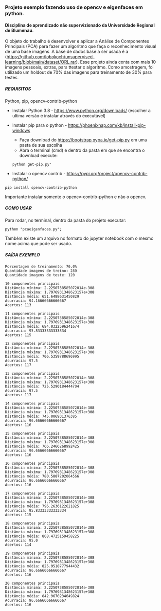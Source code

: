 ### Projeto exemplo fazendo uso de opencv e eigenfaces em python.

#### Disciplina de aprendizado não supervizionado da Universidade Regional de Blumenau.

O objeto do trabalho é desenvolver e aplicar a Análise de Componentes Principais (PCA) para fazer um algoritmo que faça o reconhecimento visual de uma base imagens.
A base de dados base a ser usada é a (https://github.com/lobokoch/unsupervised-learning/blob/main/dataset/ORL.rar).
Esse projeto ainda conta com mais 10 imagens pessoais, extras, para ttestar o algoritmo.
Como amostragem, foi utilizado um holdout de 70% das imagens para treinamento de 30% para testes.

##### REQUISITOS

Python, pip, opencv-contrib-python 

- Instalar Python 3.8 - https://www.python.org/downloads/
   (escolher a ultima versão e instalar através do executável)
   
- Instalar pip para o python - https://phoenixnap.com/kb/install-pip-windows
   - Faça download do https://bootstrap.pypa.io/get-pip.py em uma pasta de sua escolha
   - Abra o terminal (cmd) e dentro da pasta em que se encontra o download execute:
   ``` 
   python get-pip.py"
   ```

- Instalar o opencv contrib - https://pypi.org/project/opencv-contrib-python/
 ```
 pip install opencv-contrib-python
 ```
 
 Importante instalar somente o opencv-contrib-python e não o opencv.
 
 
 
 ##### COMO USAR
 
 Para rodar, no terminal, dentro da pasta do projeto executar:
 
  ```
 python "pcaeigenfaces.py";
  ```
 
 Também existe um arquivo no formato do jupyter notebook com o mesmo nome acima que pode ser usado.
 
 ##### SAÍDA EXEMPLO
 
 ```
Porcentagem de treinamento: 70.0%
Quantidade imagens de treino: 280
Quantidade imagens de teste: 120

10 componentes principais
Distância mínima: 2.2250738585072014e-308
Distância máxima: 1.7976931348623157e+308
Distância média: 651.6488631450829
Acurracia: 94.16666666666667
Acertos: 113

11 componentes principais
Distância mínima: 2.2250738585072014e-308
Distância máxima: 1.7976931348623157e+308
Distância média: 684.0322596241674
Acurracia: 95.83333333333334
Acertos: 115

12 componentes principais
Distância mínima: 2.2250738585072014e-308
Distância máxima: 1.7976931348623157e+308
Distância média: 706.5359788696995
Acurracia: 97.5
Acertos: 117

13 componentes principais
Distância mínima: 2.2250738585072014e-308
Distância máxima: 1.7976931348623157e+308
Distância média: 725.5290184444704
Acurracia: 97.5
Acertos: 117

14 componentes principais
Distância mínima: 2.2250738585072014e-308
Distância máxima: 1.7976931348623157e+308
Distância média: 745.006931376385
Acurracia: 96.66666666666667
Acertos: 116

15 componentes principais
Distância mínima: 2.2250738585072014e-308
Distância máxima: 1.7976931348623157e+308
Distância média: 766.2466268992425
Acurracia: 96.66666666666667
Acertos: 116

16 componentes principais
Distância mínima: 2.2250738585072014e-308
Distância máxima: 1.7976931348623157e+308
Distância média: 780.5887202064566
Acurracia: 96.66666666666667
Acertos: 116

17 componentes principais
Distância mínima: 2.2250738585072014e-308
Distância máxima: 1.7976931348623157e+308
Distância média: 796.2636122621825
Acurracia: 95.83333333333334
Acertos: 115

18 componentes principais
Distância mínima: 2.2250738585072014e-308
Distância máxima: 1.7976931348623157e+308
Distância média: 808.4725159458225
Acurracia: 95.0
Acertos: 114

19 componentes principais
Distância mínima: 2.2250738585072014e-308
Distância máxima: 1.7976931348623157e+308
Distância média: 825.9518777944432
Acurracia: 96.66666666666667
Acertos: 116

20 componentes principais
Distância mínima: 2.2250738585072014e-308
Distância máxima: 1.7976931348623157e+308
Distância média: 842.9670234649824
Acurracia: 96.66666666666667
Acertos: 116
```

